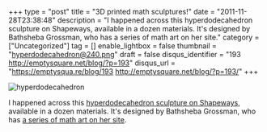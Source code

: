 +++
type = "post"
title = "3D printed math sculptures!"
date = "2011-11-28T23:38:48"
description = "I happened across this hyperdodecahedron sculpture on Shapeways, available in a dozen materials. It's designed by Bathsheba Grossman, who has a series of math art on her site."
category = ["Uncategorized"]
tag = []
enable_lightbox = false
thumbnail = "hyperdodecahedron@240.png"
draft = false
disqus_identifier = "193 http://emptysquare.net/blog/?p=193"
disqus_url = "https://emptysqua.re/blog/193 http://emptysquare.net/blog/?p=193/"
+++

<p><img style="display:block; margin-left:auto; margin-right:auto;" src="hyperdodecahedron.png" title="hyperdodecahedron" /></p>
<p>I happened across this <a href="http://www.shapeways.com/model/338023/120_cell.html">hyperdodecahedron sculpture on
Shapeways</a>,
available in a dozen materials. It's designed by Bathsheba Grossman, who
has <a href="http://bathsheba.com">a series of math art on her site</a>.</p>

